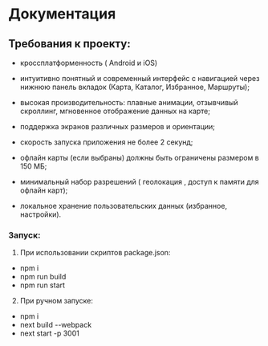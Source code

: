 # Документация

## Требования к проекту:

- кроссплатформенность ( Android и iOS)
- интуитивно понятный и современный интерфейс с навигацией через нижнюю панель вкладок (Карта, Каталог, Избранное, Маршруты);

- высокая производительность: плавные анимации, отзывчивый скроллинг, мгновенное отображение данных на карте;

- поддержка экранов различных размеров и ориентации;

- скорость запуска приложения не более 2 секунд;

- офлайн карты (если выбраны) должны быть ограничены размером в 150 МБ;

- минимальный набор разрешений ( геолокация , доступ к памяти для офлайн карт);

- локальное хранение пользовательских данных (избранное, настройки).

### Запуск:

1. При использовании скриптов package.json:

- npm i
- npm run build
- npm run start

2. При ручном запуске:

- npm i
- next build --webpack
- next start -p 3001

